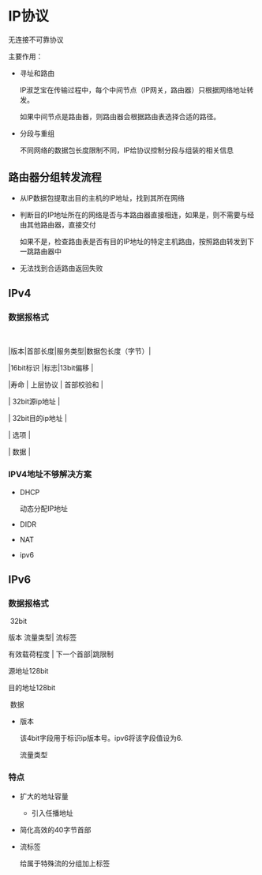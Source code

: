 # IP协议

无连接不可靠协议

主要作用：

- 寻址和路由

  IP淑芝宝在传输过程中，每个中间节点（IP网关，路由器）只根据网络地址转发。

  如果中间节点是路由器，则路由器会根据路由表选择合适的路径。

- 分段与重组

  不同网络的数据包长度限制不同，IP给协议控制分段与组装的相关信息

## 路由器分组转发流程

- 从IP数据包提取出目的主机的IP地址，找到其所在网络

- 判断目的IP地址所在的网络是否与本路由器直接相连，如果是，则不需要与经由其他路由器，直接交付

  如果不是，检查路由表是否有目的IP地址的特定主机路由，按照路由转发到下一跳路由器中

- 无法找到合适路由返回失败

## IPv4

### 数据报格式

​                                

|版本|首部长度|服务类型|数据包长度（字节）|

|16bit标识                          |标志|13bit偏移        |

|寿命           |   上层协议    |     首部校验和          |

|                             32bit源ip地址                           |

|                             32bit目的ip地址                       |

 |                                     选项                                  |

 |                                     数据                                  |

### IPV4地址不够解决方案

- DHCP

  动态分配IP地址

- DIDR

- NAT

- ipv6

## IPv6

### 数据报格式

​                           32bit

版本  流量类型|                流标签

有效载荷程度          |       下一个首部|跳限制

源地址128bit

目的地址128bit

​         数据

- 版本

  该4bit字段用于标识ip版本号。ipv6将该字段值设为6.

  流量类型 

### 特点

- 扩大的地址容量

  - 引入任播地址

- 简化高效的40字节首部

- 流标签

  给属于特殊流的分组加上标签